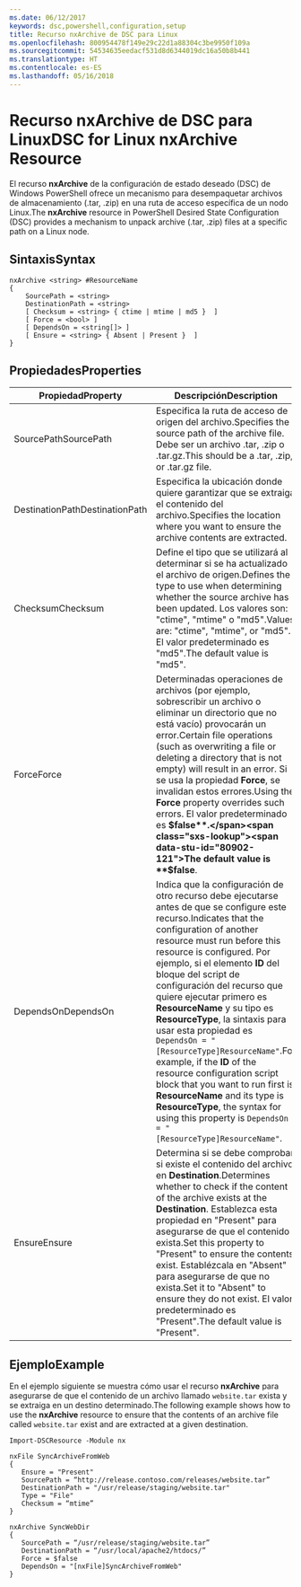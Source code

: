 ```yaml
---
ms.date: 06/12/2017
keywords: dsc,powershell,configuration,setup
title: Recurso nxArchive de DSC para Linux
ms.openlocfilehash: 800954478f149e29c22d1a88304c3be9950f109a
ms.sourcegitcommit: 54534635eedacf531d8d6344019dc16a50b8b441
ms.translationtype: HT
ms.contentlocale: es-ES
ms.lasthandoff: 05/16/2018
---
```

# <a name="dsc-for-linux-nxarchive-resource"></a><span data-ttu-id="80902-103">Recurso nxArchive de DSC para Linux</span><span class="sxs-lookup"><span data-stu-id="80902-103">DSC for Linux nxArchive Resource</span></span>

<span data-ttu-id="80902-104">El recurso **nxArchive** de la configuración de estado deseado (DSC) de Windows PowerShell ofrece un mecanismo para desempaquetar archivos de almacenamiento (.tar, .zip) en una ruta de acceso específica de un nodo Linux.</span><span class="sxs-lookup"><span data-stu-id="80902-104">The **nxArchive** resource in PowerShell Desired State Configuration (DSC) provides a mechanism to unpack archive (.tar, .zip) files at a specific path on a Linux node.</span></span>

## <a name="syntax"></a><span data-ttu-id="80902-105">Sintaxis</span><span class="sxs-lookup"><span data-stu-id="80902-105">Syntax</span></span>

```
nxArchive <string> #ResourceName
{
    SourcePath = <string>
    DestinationPath = <string>
    [ Checksum = <string> { ctime | mtime | md5 }  ]
    [ Force = <bool> ]
    [ DependsOn = <string[]> ]
    [ Ensure = <string> { Absent | Present }  ]
}
```

## <a name="properties"></a><span data-ttu-id="80902-106">Propiedades</span><span class="sxs-lookup"><span data-stu-id="80902-106">Properties</span></span>

|  <span data-ttu-id="80902-107">Propiedad</span><span class="sxs-lookup"><span data-stu-id="80902-107">Property</span></span> |  <span data-ttu-id="80902-108">Descripción</span><span class="sxs-lookup"><span data-stu-id="80902-108">Description</span></span> |
|---|---|
| <span data-ttu-id="80902-109">SourcePath</span><span class="sxs-lookup"><span data-stu-id="80902-109">SourcePath</span></span>| <span data-ttu-id="80902-110">Especifica la ruta de acceso de origen del archivo.</span><span class="sxs-lookup"><span data-stu-id="80902-110">Specifies the source path of the archive file.</span></span> <span data-ttu-id="80902-111">Debe ser un archivo .tar, .zip o .tar.gz.</span><span class="sxs-lookup"><span data-stu-id="80902-111">This should be a .tar, .zip, or .tar.gz file.</span></span> |
| <span data-ttu-id="80902-112">DestinationPath</span><span class="sxs-lookup"><span data-stu-id="80902-112">DestinationPath</span></span>| <span data-ttu-id="80902-113">Especifica la ubicación donde quiere garantizar que se extraiga el contenido del archivo.</span><span class="sxs-lookup"><span data-stu-id="80902-113">Specifies the location where you want to ensure the archive contents are extracted.</span></span>|
| <span data-ttu-id="80902-114">Checksum</span><span class="sxs-lookup"><span data-stu-id="80902-114">Checksum</span></span>| <span data-ttu-id="80902-115">Define el tipo que se utilizará al determinar si se ha actualizado el archivo de origen.</span><span class="sxs-lookup"><span data-stu-id="80902-115">Defines the type to use when determining whether the source archive has been updated.</span></span> <span data-ttu-id="80902-116">Los valores son: "ctime", "mtime" o "md5".</span><span class="sxs-lookup"><span data-stu-id="80902-116">Values are: "ctime", "mtime", or "md5".</span></span> <span data-ttu-id="80902-117">El valor predeterminado es "md5".</span><span class="sxs-lookup"><span data-stu-id="80902-117">The default value is "md5".</span></span>|
| <span data-ttu-id="80902-118">Force</span><span class="sxs-lookup"><span data-stu-id="80902-118">Force</span></span>| <span data-ttu-id="80902-119">Determinadas operaciones de archivos (por ejemplo, sobrescribir un archivo o eliminar un directorio que no está vacío) provocarán un error.</span><span class="sxs-lookup"><span data-stu-id="80902-119">Certain file operations (such as overwriting a file or deleting a directory that is not empty) will result in an error.</span></span> <span data-ttu-id="80902-120">Si se usa la propiedad **Force**, se invalidan estos errores.</span><span class="sxs-lookup"><span data-stu-id="80902-120">Using the **Force** property overrides such errors.</span></span> <span data-ttu-id="80902-121">El valor predeterminado es **$false**.</span><span class="sxs-lookup"><span data-stu-id="80902-121">The default value is **$false**.</span></span>|
| <span data-ttu-id="80902-122">DependsOn</span><span class="sxs-lookup"><span data-stu-id="80902-122">DependsOn</span></span> | <span data-ttu-id="80902-123">Indica que la configuración de otro recurso debe ejecutarse antes de que se configure este recurso.</span><span class="sxs-lookup"><span data-stu-id="80902-123">Indicates that the configuration of another resource must run before this resource is configured.</span></span> <span data-ttu-id="80902-124">Por ejemplo, si el elemento **ID** del bloque del script de configuración del recurso que quiere ejecutar primero es **ResourceName** y su tipo es **ResourceType**, la sintaxis para usar esta propiedad es `DependsOn = "[ResourceType]ResourceName"`.</span><span class="sxs-lookup"><span data-stu-id="80902-124">For example, if the **ID** of the resource configuration script block that you want to run first is **ResourceName** and its type is **ResourceType**, the syntax for using this property is `DependsOn = "[ResourceType]ResourceName"`.</span></span>|
| <span data-ttu-id="80902-125">Ensure</span><span class="sxs-lookup"><span data-stu-id="80902-125">Ensure</span></span>| <span data-ttu-id="80902-126">Determina si se debe comprobar si existe el contenido del archivo en **Destination**.</span><span class="sxs-lookup"><span data-stu-id="80902-126">Determines whether to check if the content of the archive exists at the **Destination**.</span></span> <span data-ttu-id="80902-127">Establezca esta propiedad en "Present" para asegurarse de que el contenido exista.</span><span class="sxs-lookup"><span data-stu-id="80902-127">Set this property to "Present" to ensure the contents exist.</span></span> <span data-ttu-id="80902-128">Establézcala en "Absent" para asegurarse de que no exista.</span><span class="sxs-lookup"><span data-stu-id="80902-128">Set it to "Absent" to ensure they do not exist.</span></span> <span data-ttu-id="80902-129">El valor predeterminado es "Present".</span><span class="sxs-lookup"><span data-stu-id="80902-129">The default value is "Present".</span></span>|

## <a name="example"></a><span data-ttu-id="80902-130">Ejemplo</span><span class="sxs-lookup"><span data-stu-id="80902-130">Example</span></span>

<span data-ttu-id="80902-131">En el ejemplo siguiente se muestra cómo usar el recurso **nxArchive** para asegurarse de que el contenido de un archivo llamado `website.tar` exista y se extraiga en un destino determinado.</span><span class="sxs-lookup"><span data-stu-id="80902-131">The following example shows how to use the **nxArchive** resource to ensure that the contents of an archive file called `website.tar` exist and are extracted at a given destination.</span></span>

```
Import-DSCResource -Module nx

nxFile SyncArchiveFromWeb
{
   Ensure = "Present"
   SourcePath = “http://release.contoso.com/releases/website.tar”
   DestinationPath = "/usr/release/staging/website.tar"
   Type = "File"
   Checksum = “mtime”
}

nxArchive SyncWebDir
{
   SourcePath = “/usr/release/staging/website.tar”
   DestinationPath = “/usr/local/apache2/htdocs/”
   Force = $false
   DependsOn = "[nxFile]SyncArchiveFromWeb"
}
```